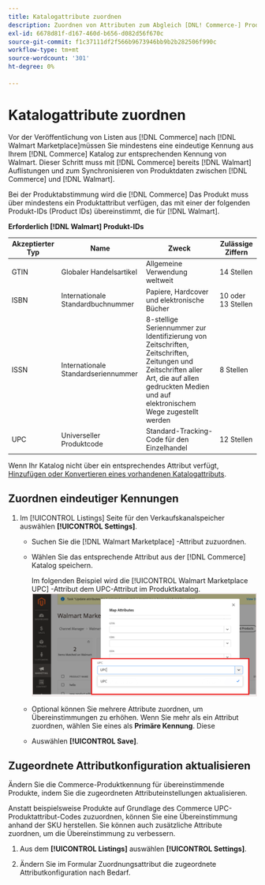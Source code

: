 ```yaml
---
title: Katalogattribute zuordnen
description: Zuordnen von Attributen zum Abgleich [DNL! Commerce-] Produkte in bestehende [!DNL Walmart Marketplace] Auflistungen und Synchronisieren von Daten zwischen [!DNL Channel Manager] und [!DNL Walmart].
exl-id: 6678d81f-d167-460d-b656-d082d56f670c
source-git-commit: f1c37111df2f566b9673946bb9b2b282506f990c
workflow-type: tm+mt
source-wordcount: '301'
ht-degree: 0%

---
```


# Katalogattribute zuordnen

Vor der Veröffentlichung von Listen aus [!DNL Commerce] nach [!DNL Walmart Marketplace]müssen Sie mindestens eine eindeutige Kennung aus Ihrem [!DNL Commerce] Katalog zur entsprechenden Kennung von Walmart.
Dieser Schritt muss mit [!DNL Commerce] bereits [!DNL Walmart] Auflistungen und zum Synchronisieren von Produktdaten zwischen [!DNL Commerce] und [!DNL Walmart].

Bei der Produktabstimmung wird die [!DNL Commerce] Das Produkt muss über mindestens ein Produktattribut verfügen, das mit einer der folgenden Produkt-IDs (Product IDs) übereinstimmt, die für [!DNL Walmart].

**Erforderlich [!DNL Walmart] Produkt-IDs**

| **Akzeptierter Typ** | **Name** | **Zweck** | **Zulässige Ziffern** |
|-------------------|--------------------------------------|--------------------------------------------------------------------------------------------------------------------------------------------------|-----------------------|
| GTIN | Globaler Handelsartikel | Allgemeine Verwendung weltweit | 14 Stellen |
| ISBN | Internationale Standardbuchnummer | Papiere, Hardcover und elektronische Bücher | 10 oder 13 Stellen |
| ISSN | Internationale Standardseriennummer | 8-stellige Seriennummer zur Identifizierung von Zeitschriften, Zeitschriften, Zeitungen und Zeitschriften aller Art, die auf allen gedruckten Medien und auf elektronischem Wege zugestellt werden | 8 Stellen |
| UPC | Universeller Produktcode | Standard-Tracking-Code für den Einzelhandel | 12 Stellen |

Wenn Ihr Katalog nicht über ein entsprechendes Attribut verfügt, [Hinzufügen oder Konvertieren eines vorhandenen Katalogattributs](https://docs.magento.com/user-guide/catalog/product-attributes.html).

## Zuordnen eindeutiger Kennungen

1. Im [!UICONTROL Listings] Seite für den Verkaufskanalspeicher auswählen **[!UICONTROL Settings]**.

   - Suchen Sie die [!DNL Walmart Marketplace] -Attribut zuzuordnen.

   - Wählen Sie das entsprechende Attribut aus der [!DNL Commerce] Katalog speichern.

      Im folgenden Beispiel wird die [!UICONTROL Walmart Marketplace UPC] -Attribut dem UPC-Attribut im Produktkatalog.
   ![Zuordnungsattribute für Produktübereinstimmungskriterien](assets/products-map-attributes-for-match.png)
   - Optional können Sie mehrere Attribute zuordnen, um Übereinstimmungen zu erhöhen. Wenn Sie mehr als ein Attribut zuordnen, wählen Sie eines als **Primäre Kennung**. Diese

   - Auswählen **[!UICONTROL Save]**.


## Zugeordnete Attributkonfiguration aktualisieren

Ändern Sie die Commerce-Produktkennung für übereinstimmende Produkte, indem Sie die zugeordneten Attributeinstellungen aktualisieren.

Anstatt beispielsweise Produkte auf Grundlage des Commerce UPC-Produktattribut-Codes zuzuordnen, können Sie eine Übereinstimmung anhand der SKU herstellen. Sie können auch zusätzliche Attribute zuordnen, um die Übereinstimmung zu verbessern.

1. Aus dem **[!UICONTROL Listings]** auswählen **[!UICONTROL Settings]**.

1. Ändern Sie im Formular Zuordnungsattribut die zugeordnete Attributkonfiguration nach Bedarf.
